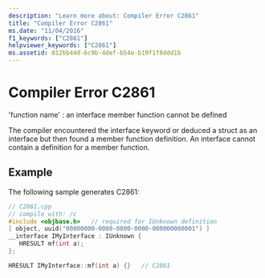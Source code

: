 ```yaml
---
description: "Learn more about: Compiler Error C2861"
title: "Compiler Error C2861"
ms.date: "11/04/2016"
f1_keywords: ["C2861"]
helpviewer_keywords: ["C2861"]
ms.assetid: 012bb44d-6c9b-4def-b54e-b19f1f8ddd1b
---
```

# Compiler Error C2861

'function name' : an interface member function cannot be defined

The compiler encountered the interface keyword or deduced a struct as an interface but then found a member function definition.  An interface cannot contain a definition for a member function.

## Example

The following sample generates C2861:

```cpp
// C2861.cpp
// compile with: /c
#include <objbase.h>   // required for IUnknown definition
[ object, uuid("00000000-0000-0000-0000-000000000001") ]
__interface IMyInterface : IUnknown {
   HRESULT mf(int a);
};

HRESULT IMyInterface::mf(int a) {}   // C2861
```
